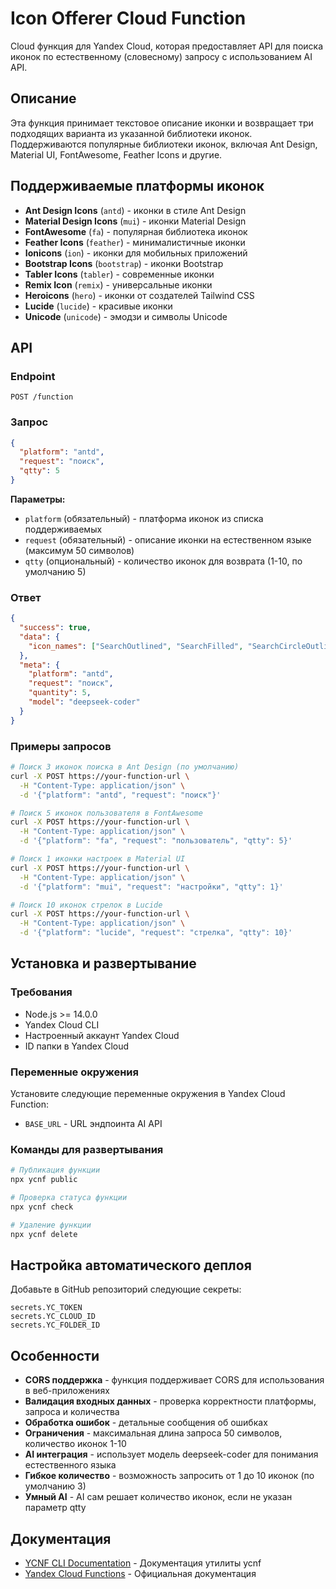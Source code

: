 # Icon Offerer Cloud Function

Cloud функция для Yandex Cloud, которая предоставляет API для поиска иконок по естественному (словесному) запросу с использованием AI API.

## Описание

Эта функция принимает текстовое описание иконки и возвращает три подходящих варианта из указанной библиотеки иконок. Поддерживаются популярные библиотеки иконок, включая Ant Design, Material UI, FontAwesome, Feather Icons и другие.

## Поддерживаемые платформы иконок

- **Ant Design Icons** (`antd`) - иконки в стиле Ant Design
- **Material Design Icons** (`mui`) - иконки Material Design
- **FontAwesome** (`fa`) - популярная библиотека иконок
- **Feather Icons** (`feather`) - минималистичные иконки
- **Ionicons** (`ion`) - иконки для мобильных приложений
- **Bootstrap Icons** (`bootstrap`) - иконки Bootstrap
- **Tabler Icons** (`tabler`) - современные иконки
- **Remix Icon** (`remix`) - универсальные иконки
- **Heroicons** (`hero`) - иконки от создателей Tailwind CSS
- **Lucide** (`lucide`) - красивые иконки
- **Unicode** (`unicode`) - эмодзи и символы Unicode

## API

### Endpoint
```
POST /function
```

### Запрос
```json
{
  "platform": "antd",
  "request": "поиск",
  "qtty": 5
}
```

**Параметры:**
- `platform` (обязательный) - платформа иконок из списка поддерживаемых
- `request` (обязательный) - описание иконки на естественном языке (максимум 50 символов)
- `qtty` (опциональный) - количество иконок для возврата (1-10, по умолчанию 5)

### Ответ
```json
{
  "success": true,
  "data": {
    "icon_names": ["SearchOutlined", "SearchFilled", "SearchCircleOutlined", "SearchIcon", "MagnifyingGlassIcon"]
  },
  "meta": {
    "platform": "antd",
    "request": "поиск",
    "quantity": 5,
    "model": "deepseek-coder"
  }
}
```

### Примеры запросов

```bash
# Поиск 3 иконок поиска в Ant Design (по умолчанию)
curl -X POST https://your-function-url \
  -H "Content-Type: application/json" \
  -d '{"platform": "antd", "request": "поиск"}'

# Поиск 5 иконок пользователя в FontAwesome
curl -X POST https://your-function-url \
  -H "Content-Type: application/json" \
  -d '{"platform": "fa", "request": "пользователь", "qtty": 5}'

# Поиск 1 иконки настроек в Material UI
curl -X POST https://your-function-url \
  -H "Content-Type: application/json" \
  -d '{"platform": "mui", "request": "настройки", "qtty": 1}'

# Поиск 10 иконок стрелок в Lucide
curl -X POST https://your-function-url \
  -H "Content-Type: application/json" \
  -d '{"platform": "lucide", "request": "стрелка", "qtty": 10}'
```

## Установка и развертывание

### Требования

- Node.js >= 14.0.0
- Yandex Cloud CLI
- Настроенный аккаунт Yandex Cloud
- ID папки в Yandex Cloud

### Переменные окружения

Установите следующие переменные окружения в Yandex Cloud Function:


- `BASE_URL` - URL эндпоинта AI API

### Команды для развертывания

```bash
# Публикация функции
npx ycnf public

# Проверка статуса функции
npx ycnf check

# Удаление функции
npx ycnf delete
```

## Настройка автоматического деплоя

Добавьте в GitHub репозиторий следующие секреты:

```
secrets.YC_TOKEN
secrets.YC_CLOUD_ID
secrets.YC_FOLDER_ID
```

## Особенности

- **CORS поддержка** - функция поддерживает CORS для использования в веб-приложениях
- **Валидация входных данных** - проверка корректности платформы, запроса и количества
- **Обработка ошибок** - детальные сообщения об ошибках
- **Ограничения** - максимальная длина запроса 50 символов, количество иконок 1-10
- **AI интеграция** - использует модель deepseek-coder для понимания естественного языка
- **Гибкое количество** - возможность запросить от 1 до 10 иконок (по умолчанию 3)
- **Умный AI** - AI сам решает количество иконок, если не указан параметр qtty

## Документация

- [YCNF CLI Documentation](https://www.npmjs.com/package/ycnf) - Документация утилиты ycnf
- [Yandex Cloud Functions](https://cloud.yandex.ru/docs/functions/) - Официальная документация
